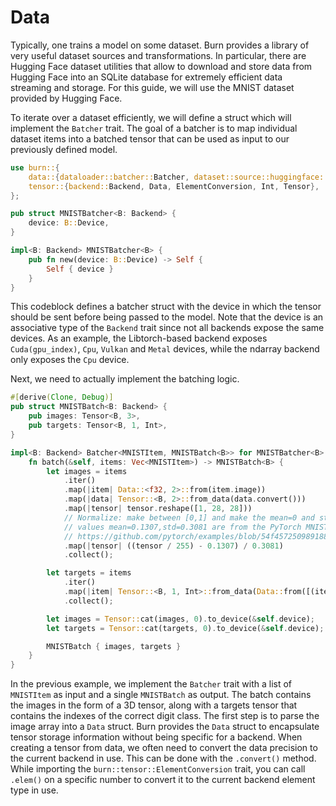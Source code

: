 # Data

Typically, one trains a model on some dataset. 
Burn provides a library of very useful dataset sources and transformations.
In particular, there are Hugging Face dataset utilities that allow to download and store data from Hugging Face into an SQLite database for extremely efficient data streaming and storage. For this guide, we will use the MNIST dataset provided by Hugging Face.

To iterate over a dataset efficiently, we will define a struct which will implement the `Batcher` trait. The goal of a batcher is to map individual dataset items into a batched tensor that can be used as input to our previously defined model.

```rust , ignore
use burn::{
    data::{dataloader::batcher::Batcher, dataset::source::huggingface::MNISTItem},
    tensor::{backend::Backend, Data, ElementConversion, Int, Tensor},
};

pub struct MNISTBatcher<B: Backend> {
    device: B::Device,
}

impl<B: Backend> MNISTBatcher<B> {
    pub fn new(device: B::Device) -> Self {
        Self { device }
    }
}

```

This codeblock defines a batcher struct with the device in which the tensor should be sent before being passed to the model.
Note that the device is an associative type of the `Backend` trait since not all backends expose the same devices.
As an example, the Libtorch-based backend exposes `Cuda(gpu_index)`, `Cpu`, `Vulkan` and `Metal` devices, while the ndarray backend only exposes the `Cpu` device.

Next, we need to actually implement the batching logic.

```rust , ignore
#[derive(Clone, Debug)]
pub struct MNISTBatch<B: Backend> {
    pub images: Tensor<B, 3>,
    pub targets: Tensor<B, 1, Int>,
}

impl<B: Backend> Batcher<MNISTItem, MNISTBatch<B>> for MNISTBatcher<B> {
    fn batch(&self, items: Vec<MNISTItem>) -> MNISTBatch<B> {
        let images = items
            .iter()
            .map(|item| Data::<f32, 2>::from(item.image))
            .map(|data| Tensor::<B, 2>::from_data(data.convert()))
            .map(|tensor| tensor.reshape([1, 28, 28]))
            // Normalize: make between [0,1] and make the mean=0 and std=1
            // values mean=0.1307,std=0.3081 are from the PyTorch MNIST example
            // https://github.com/pytorch/examples/blob/54f4572509891883a947411fd7239237dd2a39c3/mnist/main.py#L122
            .map(|tensor| ((tensor / 255) - 0.1307) / 0.3081)
            .collect();

        let targets = items
            .iter()
            .map(|item| Tensor::<B, 1, Int>::from_data(Data::from([(item.label as i64).elem()])))
            .collect();

        let images = Tensor::cat(images, 0).to_device(&self.device);
        let targets = Tensor::cat(targets, 0).to_device(&self.device);

        MNISTBatch { images, targets }
    }
}
```

In the previous example, we implement the `Batcher` trait with a list of `MNISTItem` as input and a single `MNISTBatch` as output.
The batch contains the images in the form of a 3D tensor, along with a targets tensor that contains the indexes of the correct digit class.
The first step is to parse the image array into a `Data` struct.
Burn provides the `Data` struct to encapsulate tensor storage information without being specific for a backend.
When creating a tensor from data, we often need to convert the data precision to the current backend in use.
This can be done with the `.convert()` method. While importing the `burn::tensor::ElementConversion` trait, you can call `.elem()` on a specific number to convert it to the current backend element type in use.
